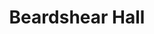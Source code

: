 ---
layout: building
title: "Beardshear Hall"
alternative_name: "Central Building"
built: 1903-06
addition:
architect: "Proudfoot & Bird"
contractor: 
    - "H.W. Schleuter (General)"
    - "L.H. Kurtz Co. (Mechanical)"
    - "Electrical by College"
razed: 
author:
rights: Public Domain
source: Iowa State University Library, University Archives
publication-date: 1980 
---